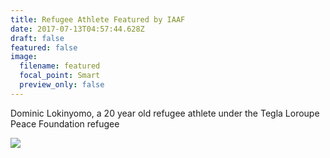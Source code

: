 ```yaml
---
title: Refugee Athlete Featured by IAAF
date: 2017-07-13T04:57:44.628Z
draft: false
featured: false
image:
  filename: featured
  focal_point: Smart
  preview_only: false
---
```

Dominic Lokinyomo, a 20 year old refugee athlete under the Tegla Loroupe Peace Foundation refugee

![](https://web.archive.org/web/20200812031858im_/http://teglapeacefoundation.org/wp-content/uploads/2019/01/4e2c2e0e-6298-45e6-920e-706b36dfc61d.jpg)
